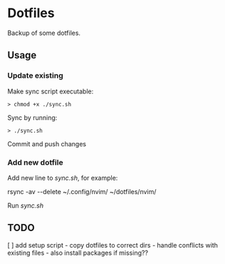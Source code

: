# Dotfiles
Backup of some dotfiles.

## Usage
### Update existing
Make sync script executable:
```
> chmod +x ./sync.sh
```

Sync by running:
```
> ./sync.sh
```

Commit and push changes

### Add new dotfile
Add new line to *sync.sh*, for example:

rsync -av --delete ~/.config/nvim/ ~/dotfiles/nvim/

Run *sync.sh*

## TODO
[ ] add setup script
    - copy dotfiles to correct dirs
    - handle conflicts with existing files
    - also install packages if missing??
